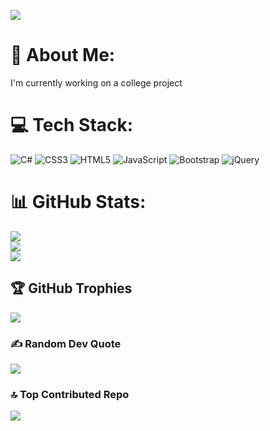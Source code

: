 
[![](https://visitcount.itsvg.in/api?id=Siri-Vennela-K&icon=9&color=1)](https://visitcount.itsvg.in)

# 💫 About Me:
I'm currently working on a college project 

# 💻 Tech Stack:
![C#](https://img.shields.io/badge/c%23-%23239120.svg?style=for-the-badge&logo=c-sharp&logoColor=white) ![CSS3](https://img.shields.io/badge/css3-%231572B6.svg?style=for-the-badge&logo=css3&logoColor=white) ![HTML5](https://img.shields.io/badge/html5-%23E34F26.svg?style=for-the-badge&logo=html5&logoColor=white) ![JavaScript](https://img.shields.io/badge/javascript-%23323330.svg?style=for-the-badge&logo=javascript&logoColor=%23F7DF1E) ![Bootstrap](https://img.shields.io/badge/bootstrap-%23563D7C.svg?style=for-the-badge&logo=bootstrap&logoColor=white) ![jQuery](https://img.shields.io/badge/jquery-%230769AD.svg?style=for-the-badge&logo=jquery&logoColor=white)
# 📊 GitHub Stats:
![](https://github-readme-stats-sigma-five.vercel.app/api?username=Siri-Vennela-K&theme=dark&hide_border=false&include_all_commits=true&count_private=true)<br/>
![](https://github-readme-streak-stats.herokuapp.com/?user=Siri-Vennela-K&theme=dark&hide_border=false)<br/>
![](https://github-readme-stats-sigma-five.vercel.app/api/top-langs/?username=Siri-Vennela-K&theme=dark&hide_border=false&include_all_commits=true&count_private=true&layout=compact)

## 🏆 GitHub Trophies
![](https://github-profile-trophy.vercel.app/?username=Siri-Vennela-K&theme=radical&no-frame=true&no-bg=false&margin-w=4)

### ✍️ Random Dev Quote
![](https://quotes-github-readme.vercel.app/api?type=horizontal&theme=radical)

### 🔝 Top Contributed Repo
![](https://github-contributor-stats.vercel.app/api?username=Siri-Vennela-K&limit=5&theme=dark&combine_all_yearly_contributions=true)



